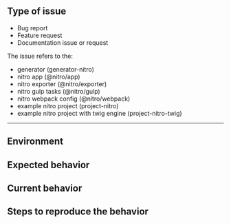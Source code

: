 <!--
Thanks for taking the time to submit an issue
Before creating an issue please make sure you are using:

* the latest version of generator-nitro
* use the search feature to ensure that the issue hasn't been reported before.
-->

## Type of issue

<!-- Choose the right options and remove others -->

* Bug report
* Feature request
* Documentation issue or request

The issue refers to the:

* generator (generator-nitro)
* nitro app (@nitro/app)
* nitro exporter (@nitro/exporter)
* nitro gulp tasks (@nitro/gulp)
* nitro webpack config (@nitro/webpack)
* example nitro project (project-nitro)
* example nitro project with twig engine (project-nitro-twig)

<!-- Please delete the rest of the template if it's not a bug report -->

----

## Environment

<!--
Tell us which operating system you are using, as well as which versions of Node.js, 
npm you are using and give us some information about your dev dependencies. 
Run the following in your project root to get it quickly:

```
node -e "var os=require('os');console.log('Node.js ' + process.version + '\n' + os.platform() + ' ' + os.release())"
npm --version
node -p "require('./package.json').devDependencies" | grep nitro
```
-->

## Expected behavior

<!-- Description over here -->

## Current behavior

<!-- Description over here -->

## Steps to reproduce the behavior

<!-- Description over here -->
